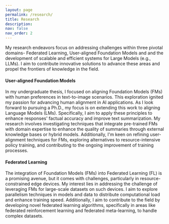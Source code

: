 ```yaml
---
layout: page
permalink: /research/
title: Research
description:
nav: false
nav_order: 2
---
```

 My research endeavors focus on addressing challenges within three pivotal domains- Federated Learning, User-aligned Foundation Models and and the development of scalable and efficient systems for Large Models (e.g., LLMs). I aim to contribute innovative solutions to advance these areas and propel the frontiers of knowledge in the field.

#### User-aligned Foundation Models
In my undergraduate thesis, I focused on aligning Foundation Models (FMs) with human preferences in text-to-image scenarios. This exploration ignited my passion for advancing human alignment in AI applications. As I look forward to pursuing a Ph.D., my focus is on extending this work to aligning Language Models (LMs). Specifically, I aim to apply these principles to enhance responses' factual accuracy and improve text summarization. My research involves investigating techniques that integrate pre-trained FMs with domain expertise to enhance the quality of summaries through external knowledge bases or hybrid models. Additionally, I'm keen on refining user-alignment techniques for FMs, exploring alternatives to resource-intensive policy training, and contributing to the ongoing improvement of training processes.

#### Federated Learning
The integration of Foundation Models (FMs) into Federated Learning (FL) is a promising avenue, but it comes with challenges, particularly in resource-constrained edge devices. My interest lies in addressing the challenge of leveraging FMs for large-scale datasets on such devices. I aim to explore parallelism techniques in models and data to distribute computational load and enhance training speed. Additionally, I aim to contribute to the field by developing novel federated learning algorithms, specifically in areas like federated reinforcement learning and federated meta-learning, to handle complex datasets.